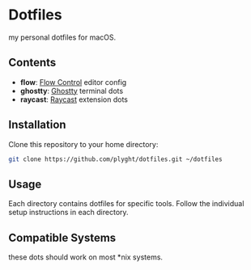 # Dotfiles

my personal dotfiles for macOS.

## Contents

- **flow**: [Flow Control](https://flow-control.dev/) editor config
- **ghostty**: [Ghostty](https://ghostty.org/) terminal dots
- **raycast**: [Raycast](https://raycast.com) extension dots

## Installation

Clone this repository to your home directory:

```bash
git clone https://github.com/plyght/dotfiles.git ~/dotfiles
```

## Usage

Each directory contains dotfiles for specific tools. Follow the individual setup instructions in each directory.

## Compatible Systems

these dots should work on most *nix systems.
